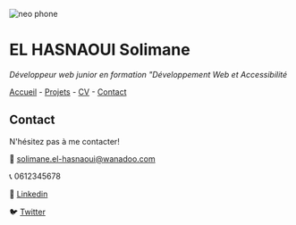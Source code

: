 ![neo phone](https://media.tenor.com/nBdNIBjmnqEAAAAC/matrix-nokia.gif)

# EL HASNAOUI Solimane #

*Développeur web junior en formation "Développement Web et Accessibilité*

[Accueil](https://github.com/Solimane935/S01E11-Ateliers-Recap-exo-solimane/blob/main/-Ateliers-Recap-exo-solimane.md) - [Projets](https://github.com/Solimane935/S01E11-Ateliers-Recap-exo-solimane/blob/main/projets.md) - [CV](https://github.com/Solimane935/S01E11-Ateliers-Recap-exo-solimane/blob/main/cv.md) - [Contact](https://github.com/Solimane935/S01E11-Ateliers-Recap-exo-solimane/blob/main/contact.md)

## Contact ##

N'hésitez pas à me contacter!



📧 solimane.el-hasnaoui@wanadoo.com

📞 0612345678

🏢 [Linkedin](https://linkedin.com)

🐦 [Twitter](https://Twitter.com)